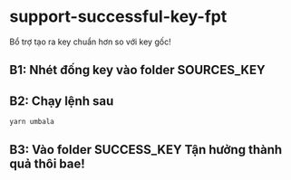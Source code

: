 # support-successful-key-fpt

Bổ trợ tạo ra key chuẩn hơn so với key gốc!

## B1: Nhét đống key vào folder **SOURCES_KEY**

## B2: Chạy lệnh sau

```bash
yarn umbala
```

## B3: Vào folder **SUCCESS_KEY** Tận hưởng thành quả thôi bae!
